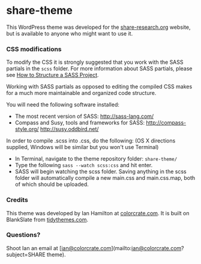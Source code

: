 # share-theme

This WordPress theme was developed for the [share-research.org](http://share-research.org) website, but is available to anyone who might want to use it.

### CSS modifications

To modify the CSS it is strongly suggested that you work with the SASS partials in the ```scss``` folder. For more information about SASS partials, please see [How to Structure a SASS Project](http://thesassway.com/beginner/how-to-structure-a-sass-project).

Working with SASS partials as opposed to editing the compiled CSS makes for a much more maintainable and organized code structure.

You will need the following software installed:

* The most recent version of SASS: http://sass-lang.com/
* Compass and Susy, tools and frameworks for SASS: http://compass-style.org/ http://susy.oddbird.net/

In order to compile .scss into .css, do the following: (OS X directions supplied, Windows will be similar but you won't use Terminal)

* In Terminal, navigate to the theme repository folder: ```share-theme/```
* Type the following ```sass --watch scss:css``` and hit enter.
* SASS will begin watching the scss folder. Saving anything in the scss folder will automatically compile a new main.css and main.css.map, both of which should be uploaded.

### Credits

This theme was developed by Ian Hamilton at [colorcrate.com](http://colorcrate.com). It is built on BlankSlate from [tidythemes.com](http://tidythemes.com).

### Questions?

Shoot Ian an email at [ian@colorcrate.com](mailto:ian@colorcrate.com?subject=SHARE theme).